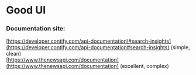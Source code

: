 # Good UI

### Documentation site:

[https://developer.contify.com/api-documentation\#search-insights](https://developer.contify.com/api-documentation#search-insights) \(simple, clean\)  
[https://www.thenewsapi.com/documentation](https://www.thenewsapi.com/documentation) \(excellent, complex\)




